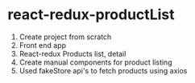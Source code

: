 # react-redux-productList
1. Create project from scratch
2. Front end app
3. React-redux Products list, detail
4. Create manual components for product listing
5. Used fakeStore api's to fetch products using axios
